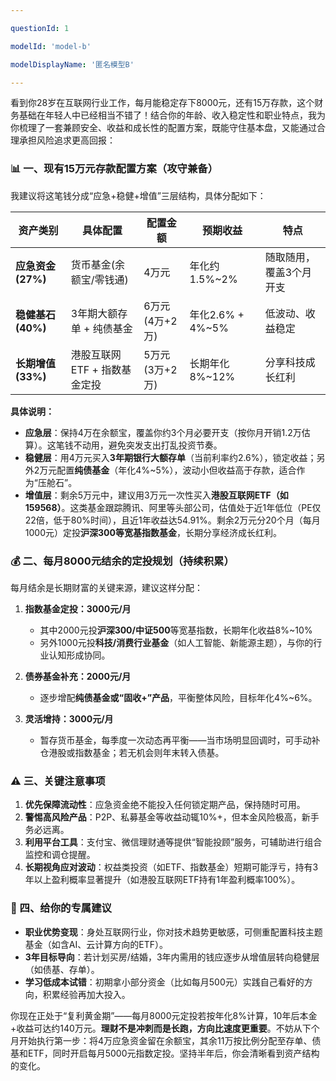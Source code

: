 ```yaml
---

questionId: 1

modelId: 'model-b'

modelDisplayName: '匿名模型B'

---
```



看到你28岁在互联网行业工作，每月能稳定存下8000元，还有15万存款，这个财务基础在年轻人中已经相当不错了！结合你的年龄、收入稳定性和职业特点，我为你梳理了一套兼顾安全、收益和成长性的配置方案，既能守住基本盘，又能通过合理承担风险追求更高回报：

### 📊 一、现有15万元存款配置方案（攻守兼备）
我建议将这笔钱分成“应急+稳健+增值”三层结构，具体分配如下：

| **资产类别** | **具体配置** | **配置金额** | **预期收益** | **特点** |
|------------|------------|------------|------------|---------|
| **应急资金(27%)** | 货币基金(余额宝/零钱通) | 4万元 | 年化约1.5%~2% | 随取随用，覆盖3个月开支 |
| **稳健基石(40%)** | 3年期大额存单 + 纯债基金 | 6万元(4万+2万) | 年化2.6% + 4%~5% | 低波动、收益稳定 |
| **长期增值(33%)** | 港股互联网ETF + 指数基金定投 | 5万元(3万+2万) | 长期年化8%~12% | 分享科技成长红利 |

**具体说明：**
- **应急层**：保持4万在余额宝，覆盖你约3个月必要开支（按你月开销1.2万估算）。这笔钱不动用，避免突发支出打乱投资节奏。
- **稳健层**：用4万元买入**3年期银行大额存单**（当前利率约2.6%），锁定收益；另外2万元配置**纯债基金**（年化4%~5%），波动小但收益高于存款，适合作为“压舱石”。
- **增值层**：剩余5万元中，建议用3万元一次性买入**港股互联网ETF（如159568）**。这类基金跟踪腾讯、阿里等头部公司，估值处于近1年低位（PE仅22倍，低于80%时间），且近1年收益达54.91%。剩余2万元分20个月（每月1000元）定投**沪深300等宽基指数基金**，长期分享经济成长红利。

### 💰 二、每月8000元结余的定投规划（持续积累）
每月结余是长期财富的关键来源，建议这样分配：
1. **指数基金定投：3000元/月**  
    - 其中2000元投**沪深300/中证500**等宽基指数，长期年化收益8%~10%  
    - 另外1000元投**科技/消费行业基金**（如人工智能、新能源主题），与你的行业认知形成协同。

2. **债券基金补充：2000元/月**  
    - 逐步增配**纯债基金或“固收+”产品**，平衡整体风险，目标年化4%~6%。

3. **灵活增持：3000元/月**  
    - 暂存货币基金，每季度一次动态再平衡——当市场明显回调时，可手动补仓港股或指数基金；若无机会则年末转入债基。

### ⚠️ 三、关键注意事项
1. **优先保障流动性**：应急资金绝不能投入任何锁定期产品，保持随时可用。
2. **警惕高风险产品**：P2P、私募基金等收益动辄10%+，但本金风险极高，新手务必远离。
3. **利用平台工具**：支付宝、微信理财通等提供“智能投顾”服务，可辅助进行组合监控和调仓提醒。
4. **长期视角应对波动**：权益类投资（如ETF、指数基金）短期可能浮亏，持有3年以上盈利概率显著提升（如港股互联网ETF持有1年盈利概率100%）。

### 💎 四、给你的专属建议
- **职业优势变现**：身处互联网行业，你对技术趋势更敏感，可侧重配置科技主题基金（如含AI、云计算方向的ETF）。
- **3年目标导向**：若计划买房/结婚，3年内需用的钱应逐步从增值层转向稳健层（如债基、存单）。
- **学习低成本试错**：初期拿小部分资金（比如每月500元）实践自己看好的方向，积累经验再加大投入。

你现在正处于“复利黄金期”——每月8000元定投若按年化8%计算，10年后本金+收益可达约140万元。**理财不是冲刺而是长跑，方向比速度更重要**。不妨从下个月开始执行第一步：将4万应急资金留在余额宝，其余11万按比例分配至存单、债基和ETF，同时开启每月5000元指数定投。坚持半年后，你会清晰看到资产结构的变化。